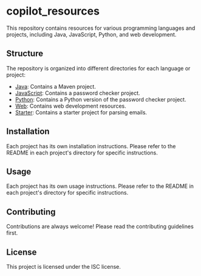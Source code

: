 # copilot_resources

This repository contains resources for various programming languages and projects, including Java, JavaScript, Python, and web development.

## Structure

The repository is organized into different directories for each language or project:

- [Java](copilot_resources/Java/my-app): Contains a Maven project.
- [JavaScript](copilot_resources/JS/PassChecker): Contains a password checker project.
- [Python](copilot_resources/Py/PassChecker): Contains a Python version of the password checker project.
- [Web](copilot_resources/web): Contains web development resources.
- [Starter](copilot_resources/starter): Contains a starter project for parsing emails.

## Installation

Each project has its own installation instructions. Please refer to the README in each project's directory for specific instructions.

## Usage

Each project has its own usage instructions. Please refer to the README in each project's directory for specific instructions.

## Contributing

Contributions are always welcome! Please read the contributing guidelines first.

## License

This project is licensed under the ISC license.